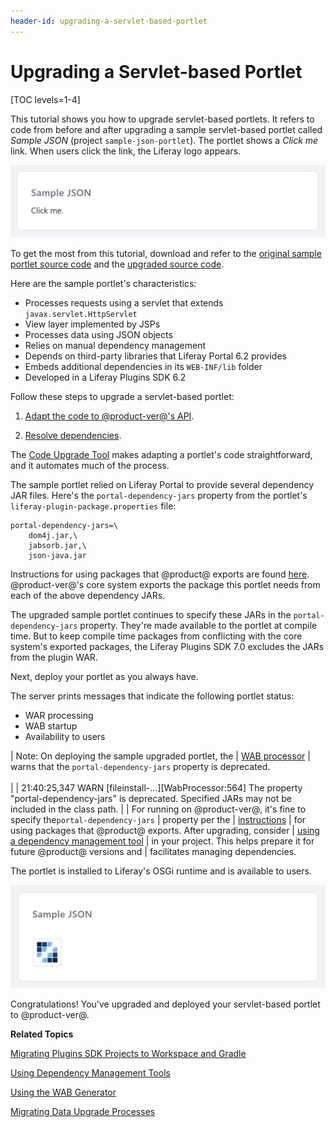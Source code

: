 ```yaml
---
header-id: upgrading-a-servlet-based-portlet
---
```


# Upgrading a Servlet-based Portlet

[TOC levels=1-4]

This tutorial shows you how to upgrade servlet-based portlets. It refers to
code from before and after upgrading a sample servlet-based portlet called
*Sample JSON* (project `sample-json-portlet`). The portlet shows a *Click me*
link. When users click the link, the Liferay logo appears. 

![Figure 1: The Sample JSON portlet displays text stating *Click me* that you can click to initiate an action.](../../../../images/upgrading-portlets-sample-servlet-json-initial-view.png)

To get the most from this tutorial, download and refer to the 
[original sample portlet source code](https://dev.liferay.com/documents/10184/656312/sample-json-portlet-pre-7-0-upgrade.zip)
and the 
[upgraded source code](https://dev.liferay.com/documents/10184/1608802/sample-json-portlet-post-7-1-upgrade.zip).

Here are the sample portlet's characteristics:

-   Processes requests using a servlet that extends `javax.servlet.HttpServlet`
-   View layer implemented by JSPs
-   Processes data using JSON objects 
-   Relies on manual dependency management
-   Depends on third-party libraries that Liferay Portal 6.2 provides 
-   Embeds additional dependencies in its `WEB-INF/lib` folder
-   Developed in a Liferay Plugins SDK 6.2

Follow these steps to upgrade a servlet-based portlet: 

1.  [Adapt the code to @product-ver@'s API](/docs/7-1/tutorials/-/knowledge_base/t/adapting-to-liferay-7s-api-with-the-code-upgrade-tool).

2.  [Resolve dependencies](/docs/7-1/tutorials/-/knowledge_base/t/resolving-a-plugins-dependencies).

The 
[Code Upgrade Tool](/docs/7-1/tutorials/-/knowledge_base/t/adapting-to-liferay-7s-api-with-the-code-upgrade-tool)
makes adapting a portlet's code straightforward, and it automates much of the
process. 

The sample portlet relied on Liferay Portal to provide several dependency JAR
files.  Here's the `portal-dependency-jars` property from the portlet's
`liferay-plugin-package.properties` file: 

    portal-dependency-jars=\
        dom4j.jar,\
        jabsorb.jar,\
        json-java.jar

Instructions for using packages that @product@ exports are found
[here](/docs/7-1/tutorials/-/knowledge_base/t/resolving-a-plugins-dependencies#using-packages-liferay-portal-exports).
@product-ver@'s core system exports the package this portlet needs from each of
the above dependency JARs. 

The upgraded sample portlet continues to specify these JARs in the
`portal-dependency-jars` property. They're made available to the portlet at
compile time. But to keep compile time packages from conflicting with the core
system's exported packages, the Liferay Plugins SDK 7.0 excludes the JARs from
the plugin WAR. 

Next, deploy your portlet as you always have.

The server prints messages that indicate the following portlet status:

-   WAR processing
-   WAB startup
-   Availability to users

| Note: On deploying the sample upgraded portlet, the
| [WAB processor](/docs/7-1/tutorials/-/knowledge_base/t/using-the-wab-generator)
| warns that the `portal-dependency-jars` property is deprecated.<br><br>
| 
|     21:40:25,347 WARN  [fileinstall-...][WabProcessor:564] The property "portal-dependency-jars" is deprecated. Specified JARs may not be included in the class path.
| 
| For running on @product-ver@, it's fine to specify the`portal-dependency-jars`
| property per the
| [instructions](resolving-a-plugins-dependencies#using-packages-liferay-portal-exports)
| for using packages that @product@ exports. After upgrading, consider
| [using a dependency management tool](/docs/7-1/tutorials/-/knowledge_base/t/resolving-a-plugins-dependencies#managing-dependencies-with-ivy)
| in your project. This helps prepare it for future @product@ versions and
| facilitates managing dependencies.

The portlet is installed to Liferay's OSGi runtime and is available to users.

![Figure 2: Clicking on the sample portlet's *Click me* link shows the Liferay logo.](../../../../images/upgrading-portlets-sample-servlet-json.png)

Congratulations! You've upgraded and deployed your servlet-based portlet to
@product-ver@. 

**Related Topics**

[Migrating Plugins SDK Projects to Workspace and Gradle](/docs/7-1/tutorials/-/knowledge_base/t/migrating-traditional-plugins-to-workspace-web-applications)

[Using Dependency Management Tools](/docs/7-1/tutorials/-/knowledge_base/t/resolving-a-plugins-dependencies#managing-dependencies-with-ivy)

[Using the WAB Generator](/docs/7-1/tutorials/-/knowledge_base/t/using-the-wab-generator)

[Migrating Data Upgrade Processes](/docs/7-1/tutorials/-/knowledge_base/t/optimizing-app-upgrade-processes)
